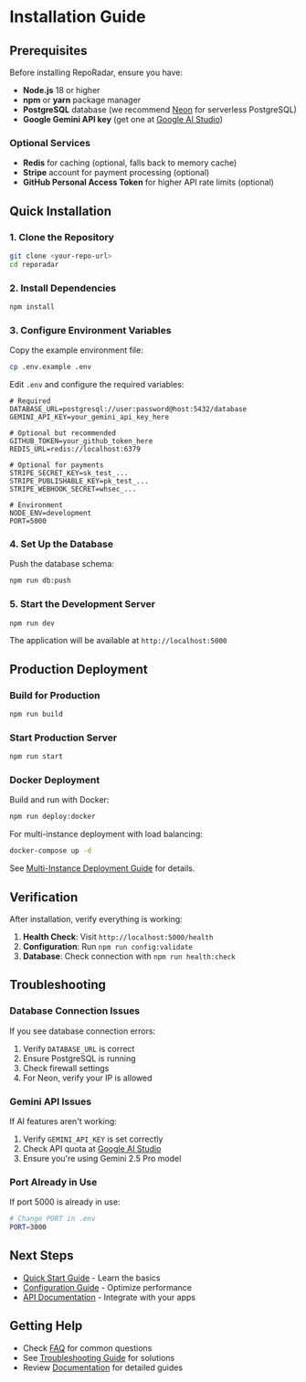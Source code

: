 # Installation Guide

## Prerequisites

Before installing RepoRadar, ensure you have:

- **Node.js** 18 or higher
- **npm** or **yarn** package manager
- **PostgreSQL** database (we recommend [Neon](https://neon.tech) for serverless PostgreSQL)
- **Google Gemini API key** (get one at [Google AI Studio](https://makersuite.google.com/app/apikey))

### Optional Services
- **Redis** for caching (optional, falls back to memory cache)
- **Stripe** account for payment processing (optional)
- **GitHub Personal Access Token** for higher API rate limits (optional)

## Quick Installation

### 1. Clone the Repository

```bash
git clone <your-repo-url>
cd reporadar
```

### 2. Install Dependencies

```bash
npm install
```

### 3. Configure Environment Variables

Copy the example environment file:

```bash
cp .env.example .env
```

Edit `.env` and configure the required variables:

```env
# Required
DATABASE_URL=postgresql://user:password@host:5432/database
GEMINI_API_KEY=your_gemini_api_key_here

# Optional but recommended
GITHUB_TOKEN=your_github_token_here
REDIS_URL=redis://localhost:6379

# Optional for payments
STRIPE_SECRET_KEY=sk_test_...
STRIPE_PUBLISHABLE_KEY=pk_test_...
STRIPE_WEBHOOK_SECRET=whsec_...

# Environment
NODE_ENV=development
PORT=5000
```

### 4. Set Up the Database

Push the database schema:

```bash
npm run db:push
```

### 5. Start the Development Server

```bash
npm run dev
```

The application will be available at `http://localhost:5000`

## Production Deployment

### Build for Production

```bash
npm run build
```

### Start Production Server

```bash
npm run start
```

### Docker Deployment

Build and run with Docker:

```bash
npm run deploy:docker
```

For multi-instance deployment with load balancing:

```bash
docker-compose up -d
```

See [Multi-Instance Deployment Guide](../MULTI_INSTANCE_DEPLOYMENT.md) for details.

## Verification

After installation, verify everything is working:

1. **Health Check**: Visit `http://localhost:5000/health`
2. **Configuration**: Run `npm run config:validate`
3. **Database**: Check connection with `npm run health:check`

## Troubleshooting

### Database Connection Issues

If you see database connection errors:

1. Verify `DATABASE_URL` is correct
2. Ensure PostgreSQL is running
3. Check firewall settings
4. For Neon, verify your IP is allowed

### Gemini API Issues

If AI features aren't working:

1. Verify `GEMINI_API_KEY` is set correctly
2. Check API quota at [Google AI Studio](https://makersuite.google.com)
3. Ensure you're using Gemini 2.5 Pro model

### Port Already in Use

If port 5000 is already in use:

```bash
# Change PORT in .env
PORT=3000
```

## Next Steps

- [Quick Start Guide](./quick-start.md) - Learn the basics
- [Configuration Guide](../PERFORMANCE_CONFIGURATION.md) - Optimize performance
- [API Documentation](../API_DOCUMENTATION.md) - Integrate with your apps

## Getting Help

- Check [FAQ](../faq/index.md) for common questions
- See [Troubleshooting Guide](../troubleshooting/index.md) for solutions
- Review [Documentation](../README.md) for detailed guides
